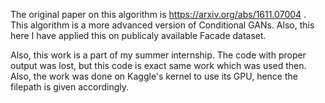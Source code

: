 The original paper on this algorithm is https://arxiv.org/abs/1611.07004 . This algorithm is a more advanced version of Conditional GANs.
Also, this here I have applied this on publicaly available Facade dataset. 

Also, this work is a part of my summer internship. The code with proper output was lost, but this code is exact same work which was used then. Also, the work was done on Kaggle's kernel to use its GPU, hence the filepath is given accordingly.
